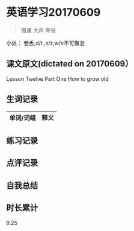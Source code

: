 # 英语学习20170609

> 慢速 大声 夸张

小处： 卷舌,d/t ,s/z,w/v不可懈怠

## 课文原文(dictated on 20170609）

Lesson Twelve  Part One  How to grow old 




## 生词记录
| 单词/词组 | 释义  |
| :-----| :------|

## 练习记录

## 点评记录

## 自我总结

## 时长累计
9.25
